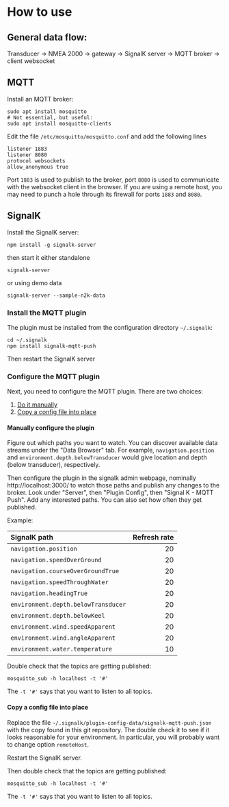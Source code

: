 # How to use

## General data flow:

Transducer -> NMEA 2000 -> gateway -> SignalK server -> MQTT broker -> client websocket

## MQTT

Install an MQTT broker:

    sudo apt install mosquitto
    # Not essential, but useful:
    sudo apt install mosquitto-clients

Edit the file `/etc/mosquitto/mosquitto.conf` and add the following lines

    listener 1883
    listener 8080
    protocol websockets
    allow_anonymous true

Port `1883` is used to publish to the broker, port `8080` is used to communicate with the websocket client in the
browser. If you are using a remote host, you may need to punch a hole through its firewall for ports `1883` and `8080`.

## SignalK

Install the SignalK server:

    npm install -g signalk-server

then start it either standalone

    signalk-server

or using demo data

    signalk-server --sample-n2k-data

### Install the MQTT plugin

The plugin must be installed from the configuration directory `~/.signalk`:

    cd ~/.signalk
    npm install signalk-mqtt-push

Then restart the SignalK server

### Configure the MQTT plugin

Next, you need to configure the MQTT plugin. There are two choices:

1. [Do it manually](#manually-configure-the-plugin)
2. [Copy a config file into place](#copy-a-config-file-into-place)

#### Manually configure the plugin

Figure out which paths you want to watch. You can discover available data streams under the "Data Browser" tab. For
example, `navigation.position` and `environment.depth.belowTransducer` would give location and depth (below transducer),
respectively.

Then configure the plugin in the signalk admin webpage, nominally http://localhost:3000/ to watch those paths and
publish any changes to the broker. Look under "Server", then "Plugin Config", then "Signal K - MQTT Push". Add any
interested paths. You can also set how often they get published.

Example:

| SignalK path                        | Refresh rate |
|:------------------------------------|-------------:|
| `navigation.position`               |           20 |
| `navigation.speedOverGround`        |           20 | 
| `navigation.courseOverGroundTrue`   |           20 |      
| `navigation.speedThroughWater`      |           20 |
| `navigation.headingTrue`            |           20 |
| `environment.depth.belowTransducer` |           20 |     
| `environment.depth.belowKeel`       |           20 |           
| `environment.wind.speedApparent`    |           20 |
| `environment.wind.angleApparent`    |           20 |
| `environment.water.temperature`     |           10 |      

Double check that the topics are getting published:

    mosquitto_sub -h localhost -t '#'

The `-t '#'` says that you want to listen to all topics.

#### Copy a config file into place

Replace the file `~/.signalk/plugin-config-data/signalk-mqtt-push.json` with the copy found in this git repository.
The double check it to see if it looks reasonable for your environment. In particular, you will probably want to
change option `remoteHost`.

Restart the SignalK server.

Then double check that the topics are getting published:

    mosquitto_sub -h localhost -t '#'

The `-t '#'` says that you want to listen to all topics.



